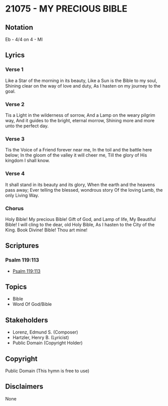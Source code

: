# 21075 - MY PRECIOUS BIBLE

## Notation

Eb - 4/4 on 4 - MI

## Lyrics

### Verse 1

Like a Star of the morning in its beauty, Like a Sun is the Bible to my soul, Shining clear on the way of love and duty, As I hasten on my journey to the goal.

### Verse 2

Tis a Light in the wilderness of sorrow, And a Lamp on the weary pilgrim way, And it guides to the bright, eternal morrow, Shining more and more unto the perfect day.

### Verse 3

Tis the Voice of a Friend forever near me, In the toil and the battle here below; In the gloom of the valley it will cheer me, Till the glory of His kingdom I shall know.

### Verse 4

It shall stand in its beauty and its glory, When the earth and the heavens pass away; Ever telling the blessed, wondrous story Of the loving Lamb, the only Living Way.

### Chorus

Holy Bible! My precious Bible! Gift of God, and Lamp of life, My Beautiful Bible! I will cling to the dear, old Holy Bible, As I hasten to the City of the King. Book Divine! Bible! Thou art mine!


## Scriptures

### Psalm 119:113

- [Psalm 119:113](https://www.biblegateway.com/passage/?search=Psalm%20119%3A113)


## Topics

- Bible
- Word Of God/Bible

## Stakeholders

- Lorenz, Edmund S. (Composer)
- Hartzler, Henry B. (Lyricist)
- Public Domain (Copyright Holder)

## Copyright

Public Domain
(This hymn is free to use)

## Disclaimers

None

